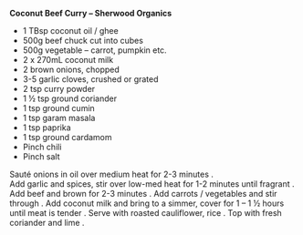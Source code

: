 **Coconut Beef Curry – Sherwood Organics**

 - 1 TBsp coconut oil / ghee
 - 500g beef chuck cut into cubes
 - 500g vegetable – carrot, pumpkin etc.
 - 2 x 270mL coconut milk
 - 2 brown onions, chopped
 - 3-5 garlic cloves, crushed or grated
  - 2 tsp curry powder
 - 1 ½ tsp ground coriander
 - 1 tsp ground cumin
 - 1 tsp garam masala
 - 1 tsp paprika
 - 1 tsp ground cardamom
 - Pinch chili
 - Pinch salt

Sauté onions in oil over medium heat for 2-3 minutes .  
Add garlic and spices, stir over low-med heat for 1-2 minutes until fragrant . 
Add beef and brown for 2-3 minutes . 
Add carrots / vegetables and stir through . 
Add coconut milk and bring to a simmer, cover for 1 – 1 ½ hours until meat is tender . 
Serve with roasted cauliflower, rice . 
Top with fresh coriander and lime .  

<!--stackedit_data:
eyJkaXNjdXNzaW9ucyI6eyJpUm5FVXhZUHc3azhJRUtDIjp7In
N0YXJ0Ijo0NywiZW5kIjo3MiwidGV4dCI6IjEgVEJzcCBjb2Nv
bnV0IG9pbCAvIGdoZWUifX0sImNvbW1lbnRzIjp7IjBLWUhXbV
pUM1NudkJxbDMiOnsiZGlzY3Vzc2lvbklkIjoiaVJuRVV4WVB3
N2s4SUVLQyIsInN1YiI6ImdvOjEwNDU4MTM4NDYyOTA2NDAwMT
E3MyIsInRleHQiOiJJJ3ZlIG5ldmVyIHRyaWVkIGdoZWUhIiwi
Y3JlYXRlZCI6MTU3MzE4NjYzMDkwMH19LCJoaXN0b3J5IjpbMT
Y0MDA2ODIxNSwtMTIyNzg4MzczMF19
-->